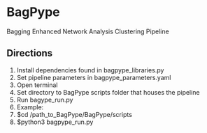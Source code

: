# BagPype
Bagging Enhanced Network Analysis Clustering Pipeline

Directions
----------
1) Install dependencies found in bagpype_libraries.py
2) Set pipeline parameters in bagpype_parameters.yaml
3) Open terminal
4) Set directory to BagPype scripts folder that houses the pipeline 
5) Run bagype_run.py 
6) Example: 
7) $cd /path_to_BagPype/BagPype/scripts
8) $python3 bagpype_run.py
